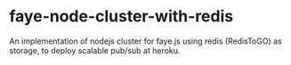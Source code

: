 # faye-node-cluster-with-redis
An implementation of nodejs cluster for faye.js using redis (RedisToGO) as storage, to deploy scalable pub/sub at heroku.
